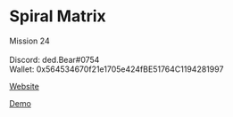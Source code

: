 # Spiral Matrix
Mission 24 </br></br>
Discord: ded.Bear#0754 </br>
Wallet: 0x564534670f21e1705e424fBE51764C1194281997

<a href="https://bafybeihrr5dsqhw7kspinttanshlvay73ixds4ha22ng23cluhybft4ap4.ipfs.dweb.link/">Website</a>

<a href="https://youtu.be/9_bwJzCJilo">Demo</a>